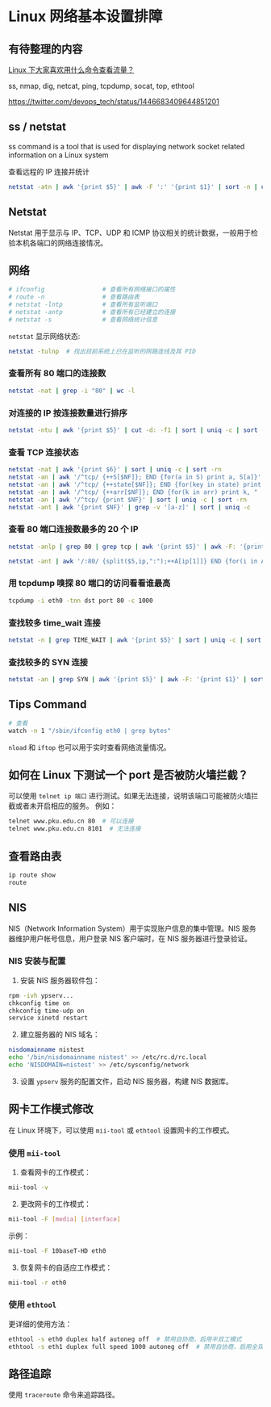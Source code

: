 
# Linux 网络基本设置排障

## 有待整理的内容

[Linux 下大家喜欢用什么命令查看流量？](https://www.zhihu.com/question/19862245)

ss, nmap, dig, netcat, ping, tcpdump, socat, top, ethtool 

https://twitter.com/devops_tech/status/1446683409644851201

## ss / netstat
ss command is a tool that is used for displaying network socket related information on a Linux system

查看远程的 IP 连接并统计
```bash
netstat -atn | awk '{print $5}' | awk -F ':' '{print $1}' | sort -n | uniq -c
```
## Netstat

Netstat 用于显示与 IP、TCP、UDP 和 ICMP 协议相关的统计数据，一般用于检验本机各端口的网络连接情况。


## 网络

```bash
# ifconfig                # 查看所有网络接口的属性
# route -n                # 查看路由表
# netstat -lntp           # 查看所有监听端口
# netstat -antp           # 查看所有已经建立的连接
# netstat -s              # 查看网络统计信息
```

`netstat` 显示网络状态:
```bash
netstat -tulnp  # 找出目前系统上已在监听的网路连线及其 PID
```

### 查看所有 80 端口的连接数
```bash
netstat -nat | grep -i "80" | wc -l
```

### 对连接的 IP 按连接数量进行排序
```bash
netstat -ntu | awk '{print $5}' | cut -d: -f1 | sort | uniq -c | sort -n
```

### 查看 TCP 连接状态
```bash
netstat -nat | awk '{print $6}' | sort | uniq -c | sort -rn
netstat -an | awk '/^tcp/ {++S[$NF]}; END {for(a in S) print a, S[a]}'
netstat -an | awk '/^tcp/ {++state[$NF]}; END {for(key in state) print key, "	", state[key]}'
netstat -an | awk '/^tcp/ {++arr[$NF]}; END {for(k in arr) print k, "	", arr[k]}'
netstat -an | awk '/^tcp/ {print $NF}' | sort | uniq -c | sort -rn
netstat -ant | awk '{print $NF}' | grep -v '[a-z]' | sort | uniq -c
```

### 查看 80 端口连接数最多的 20 个 IP
```bash
netstat -anlp | grep 80 | grep tcp | awk '{print $5}' | awk -F: '{print $1}' | sort | uniq -c | sort -nr | head -n 20
```

```bash
netstat -ant | awk '/:80/ {split($5,ip,":");++A[ip[1]]} END {for(i in A) print A[i],i}' | sort -rn | head -n 20
```

### 用 tcpdump 嗅探 80 端口的访问看看谁最高
```bash
tcpdump -i eth0 -tnn dst port 80 -c 1000
```

### 查找较多 time_wait 连接
```bash
netstat -n | grep TIME_WAIT | awk '{print $5}' | sort | uniq -c | sort -rn | head -n 20
```

### 查找较多的 SYN 连接
```bash
netstat -an | grep SYN | awk '{print $5}' | awk -F: '{print $1}' | sort | uniq -c | sort -nr | more
```


## Tips Command

```bash
# 查看
watch -n 1 "/sbin/ifconfig eth0 | grep bytes"
```

`nload` 和 `iftop` 也可以用于实时查看网络流量情况。


## 如何在 Linux 下测试一个 port 是否被防火墙拦截？

可以使用 `telnet ip 端口` 进行测试。如果无法连接，说明该端口可能被防火墙拦截或者未开启相应的服务。
例如：
```bash
telnet www.pku.edu.cn 80  # 可以连接
telnet www.pku.edu.cn 8101  # 无法连接
```


## 查看路由表

```bash
ip route show
route
```


## NIS

NIS（Network Information System）用于实现账户信息的集中管理。NIS 服务器维护用户帐号信息，用户登录 NIS 客户端时，在 NIS 服务器进行登录验证。

### NIS 安装与配置

1. 安装 NIS 服务器软件包：
```bash
rpm -ivh ypserv...
chkconfig time on
chkconfig time-udp on
service xinetd restart
```

2. 建立服务器的 NIS 域名：
```bash
nisdomainname nistest
echo '/bin/nisdomainname nistest' >> /etc/rc.d/rc.local
echo 'NISDOMAIN=nistest' >> /etc/sysconfig/network
```

3. 设置 `ypserv` 服务的配置文件，启动 NIS 服务器，构建 NIS 数据库。


## 网卡工作模式修改

在 Linux 环境下，可以使用 `mii-tool` 或 `ethtool` 设置网卡的工作模式。

### 使用 `mii-tool`

1. 查看网卡的工作模式：
```bash
mii-tool -v
```

2. 更改网卡的工作模式：
```bash
mii-tool -F [media] [interface]
```
示例：
```bash
mii-tool -F 10baseT-HD eth0
```

3. 恢复网卡的自适应工作模式：
```bash
mii-tool -r eth0
```

### 使用 `ethtool`

更详细的使用方法：
```bash
ethtool -s eth0 duplex half autoneg off  # 禁用自协商，启用半双工模式
ethtool -s eth1 duplex full speed 1000 autoneg off  # 禁用自协商，启用全双工，速度设置为 1000Mb/s
```


## 路径追踪

使用 `traceroute` 命令来追踪路径。

